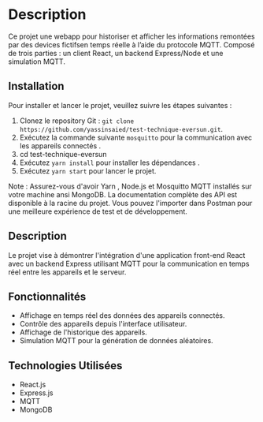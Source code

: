 # Description

Ce projet une webapp pour historiser et afficher les informations remontées par des devices fictifsen temps réelle à l’aide du protocole MQTT.
Composé de trois parties : un client React, un backend Express/Node et une simulation MQTT.

## Installation

Pour installer et lancer le projet, veuillez suivre les étapes suivantes :

1. Clonez le repository Git : `git clone https://github.com/yassinsaied/test-technique-eversun.git`.
2. Exécutez la commande suivante `mosquitto` pour la communication avec les appareils connectés .
3. cd test-technique-eversun
4. Exécutez `yarn install` pour installer les dépendances .
5. Exécutez `yarn start` pour lancer le projet.

Note : Assurez-vous d'avoir Yarn , Node.js et Mosquitto MQTT installés sur votre machine ansi MongoDB.
La documentation complète des API est disponible à la racine du projet.
Vous pouvez l'importer dans Postman pour une meilleure expérience de test et de développement.

## Description

Le projet vise à démontrer l'intégration d'une application front-end React avec un backend Express utilisant MQTT pour la communication en temps réel entre les appareils et le serveur.

## Fonctionnalités

- Affichage en temps réel des données des appareils connectés.
- Contrôle des appareils depuis l'interface utilisateur.
- Affichage de l'historique des appareils.
- Simulation MQTT pour la génération de données aléatoires.

## Technologies Utilisées

- React.js
- Express.js
- MQTT
- MongoDB
